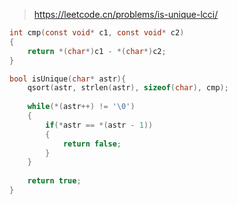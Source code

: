> https://leetcode.cn/problems/is-unique-lcci/

``` c
int cmp(const void* c1, const void* c2)
{
    return *(char*)c1 - *(char*)c2;
}

bool isUnique(char* astr){
    qsort(astr, strlen(astr), sizeof(char), cmp);
    
    while(*(astr++) != '\0')
    {
        if(*astr == *(astr - 1))
        {
            return false;
        }
    }
    
    return true;
}
```
